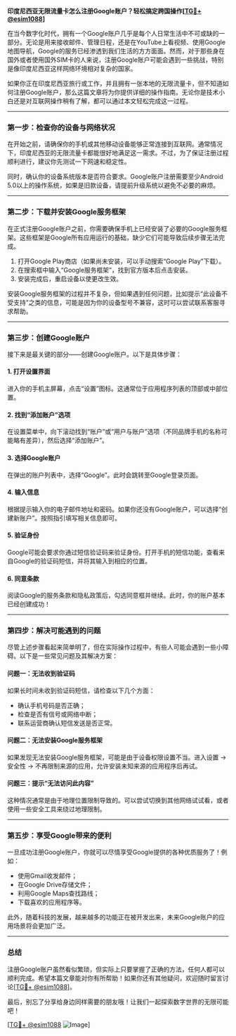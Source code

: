 **印度尼西亚无限流量卡怎么注册Google账户？轻松搞定跨国操作[[TG💪+ @esim1088](https://t.me/s/esim1088)]**

在当今数字化时代，拥有一个Google账户几乎是每个人日常生活中不可或缺的一部分。无论是用来接收邮件、管理日程，还是在YouTube上看视频、使用Google地图导航，Google的服务已经渗透到我们生活的方方面面。然而，对于那些身在国外或者使用国外SIM卡的人来说，注册Google账户可能会遇到一些挑战，特别是像印度尼西亚这样网络环境相对复杂的国家。

如果你正在印度尼西亚旅行或工作，并且拥有一张本地的无限流量卡，但不知道如何注册Google账户，那么这篇文章将为你提供详细的操作指南。无论你是技术小白还是对互联网操作稍有了解，都可以通过本文轻松完成这一过程。

---

### **第一步：检查你的设备与网络状况**
在开始之前，请确保你的手机或其他移动设备能够正常连接到互联网。通常情况下，印度尼西亚的无限流量卡都能很好地满足这一需求。不过，为了保证注册过程顺利进行，建议你先测试一下网速和稳定性。

同时，确认你的设备系统版本是否符合要求。Google账户注册需要至少Android 5.0以上的操作系统，如果是旧款设备，请提前升级系统以避免不必要的麻烦。

---

### **第二步：下载并安装Google服务框架**
在正式注册Google账户之前，你需要确保手机上已经安装了必要的Google服务框架。这些框架是Google所有应用运行的基础，缺少它们可能导致后续步骤无法完成。

1. 打开Google Play商店（如果尚未安装，可以手动搜索“Google Play”下载）。
2. 在搜索框中输入“Google服务框架”，找到官方版本后点击安装。
3. 安装完成后，重启设备以使更改生效。

安装Google服务框架的过程并不复杂，但如果遇到任何问题，比如提示“此设备不受支持”之类的信息，可能是因为你的设备型号不兼容，这时可以尝试联系客服寻求帮助。

---

### **第三步：创建Google账户**
接下来是最关键的部分——创建Google账户。以下是具体步骤：

#### **1. 打开设置界面**
进入你的手机主屏幕，点击“设置”图标。这通常位于应用程序列表的顶部或中部位置。

#### **2. 找到“添加账户”选项**
在设置菜单中，向下滚动找到“账户”或“用户与账户”选项（不同品牌手机的名称可能略有差异），然后选择“添加账户”。

#### **3. 选择Google账户**
在弹出的账户列表中，选择“Google”。此时会跳转至Google登录页面。

#### **4. 输入信息**
根据提示输入你的电子邮件地址和密码。如果你还没有Google账户，可以选择“创建新账户”。按照指引填写相关信息即可。

#### **5. 验证身份**
Google可能会要求你通过短信验证码来验证身份。打开手机的短信功能，查看来自Google的验证码短信，并将其输入到相应的位置。

#### **6. 同意条款**
阅读Google的服务条款和隐私政策后，勾选同意框并继续。此时，你的账户基本已经创建成功！

---

### **第四步：解决可能遇到的问题**
尽管上述步骤看起来简单明了，但在实际操作过程中，有些人可能会遇到一些小障碍。以下是一些常见问题及其解决方案：

#### **问题一：无法收到验证码**
如果长时间未收到验证码短信，请检查以下几个方面：
- 确认手机号码是否正确；
- 检查是否有信号或网络中断；
- 联系运营商确认短信发送是否正常。

#### **问题二：无法安装Google服务框架**
如果发现无法安装Google服务框架，可能是由于设备权限设置不当。进入设置 -> 安全性 -> 不再限制来源的应用，允许安装未知来源的应用程序后再试。

#### **问题三：提示“无法访问此内容”**
这种情况通常是由于地理位置限制导致的。可以尝试切换到其他网络试试看，或者使用一些安全工具来绕过地理限制。

---

### **第五步：享受Google带来的便利**
一旦成功注册Google账户，你就可以尽情享受Google提供的各种优质服务了！例如：
- 使用Gmail收发邮件；
- 在Google Drive存储文件；
- 利用Google Maps查找路线；
- 下载喜欢的应用程序等。

此外，随着科技的发展，越来越多的功能正在被开发出来，未来Google账户的应用场景将会更加广泛。

---

### **总结**
注册Google账户虽然看似繁琐，但实际上只要掌握了正确的方法，任何人都可以顺利完成。希望本篇文章能对你有所帮助！如果你还有其他疑问，欢迎随时留言讨论[[TG💪+ @esim1088](https://t.me/s/esim1088)]。

最后，别忘了分享给身边同样需要的朋友哦！让我们一起探索数字世界的无限可能吧！

[[TG💪+ @esim1088](https://t.me/s/esim1088) ![Image](https://i.postimg.cc/4NQfJmqS/Snipaste-2025-05-13-00-14-12.png)]